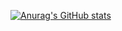 [![Anurag's GitHub stats](https://github-readme-stats.vercel.app/api?username=oshita-n
)](https://github.com/anuraghazra/github-readme-stats)
